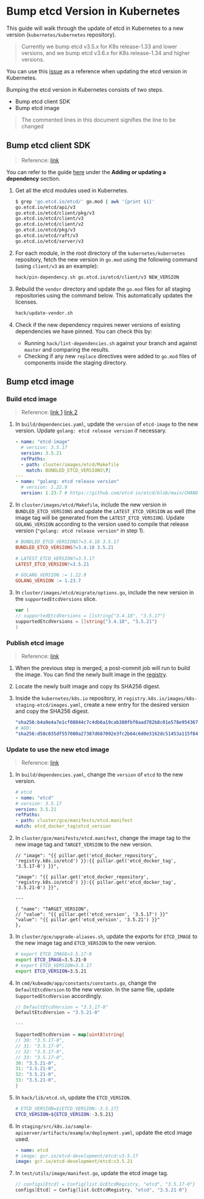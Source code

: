 # Bump etcd Version in Kubernetes

This guide will walk through the update of etcd in Kubernetes to a new version (`kubernetes/kubernetes` repository).

> Currently we bump etcd v3.5.x for K8s release-1.33 and lower versions, and we bump etcd v3.6.x for K8s release-1.34 and higher versions.

You can use this [issue](https://github.com/kubernetes/kubernetes/issues/131101) as a reference when updating the etcd version in Kubernetes.

Bumping the etcd version in Kubernetes consists of two steps.

* Bump etcd client SDK
* Bump etcd image

> The commented lines in this document signifies the line to be changed

## Bump etcd client SDK

> Reference: [link](https://github.com/kubernetes/kubernetes/pull/131103)

You can refer to the guide [here](https://github.com/kubernetes/community/blob/master/contributors/devel/sig-architecture/vendor.md) under the **Adding or updating a dependency** section.

1. Get all the etcd modules used in Kubernetes.

    ```bash
    $ grep 'go.etcd.io/etcd/' go.mod | awk '{print $1}'
    go.etcd.io/etcd/api/v3
    go.etcd.io/etcd/client/pkg/v3
    go.etcd.io/etcd/client/v3
    go.etcd.io/etcd/client/v2
    go.etcd.io/etcd/pkg/v3
    go.etcd.io/etcd/raft/v3
    go.etcd.io/etcd/server/v3
    ```

2. For each module, in the root directory of the `kubernetes/kubernetes` repository, fetch the new version in `go.mod` using the following command (using `client/v3` as an example):

    ```bash
    hack/pin-dependency.sh go.etcd.io/etcd/client/v3 NEW_VERSION
    ```

3. Rebuild the `vendor` directory and update the `go.mod` files for all staging repositories using the command below. This automatically updates the licenses.

    ```bash
    hack/update-vendor.sh
    ```

4. Check if the new dependency requires newer versions of existing dependencies we have pinned. You can check this by:

    * Running `hack/lint-dependencies.sh` against your branch and against `master` and comparing the results.
    * Checking if any new `replace` directives were added to `go.mod` files of components inside the staging directory.

## Bump etcd image

### Build etcd image

> Reference: [link 1](https://github.com/kubernetes/kubernetes/pull/131105) [link 2](https://github.com/kubernetes/kubernetes/pull/131126)

1. In `build/dependencies.yaml`, update the `version` of `etcd-image` to the new version. Update `golang: etcd release version` if necessary.

    ```yaml
    - name: "etcd-image"
      # version: 3.5.17
      version: 3.5.21
      refPaths:
      - path: cluster/images/etcd/Makefile
        match: BUNDLED_ETCD_VERSIONS\?|
    ---
    - name: "golang: etcd release version"
      # version: 1.22.9
      version: 1.23.7 # https://github.com/etcd-io/etcd/blob/main/CHANGELOG/CHANGELOG-3.6.md
    ```

2. In `cluster/images/etcd/Makefile`, include the new version in `BUNDLED_ETCD_VERSIONS` and update the `LATEST_ETCD_VERSION` as well (the image tag will be generated from the `LATEST_ETCD_VERSION`). Update `GOLANG_VERSION` according to the version used to compile that release version (`"golang: etcd release version"` in step 1).

    ```Makefile
    # BUNDLED_ETCD_VERSIONS?=3.4.18 3.5.17
    BUNDLED_ETCD_VERSIONS?=3.4.18 3.5.21

    # LATEST_ETCD_VERSION?=3.5.17
    LATEST_ETCD_VERSION?=3.5.21

    # GOLANG_VERSION := 1.22.9
    GOLANG_VERSION := 1.23.7
    ```

3. In `cluster/images/etcd/migrate/options.go`, include the new version in the `supportedEtcdVersions` slice.

    ```go
    var (
    // supportedEtcdVersions = []string{"3.4.18", "3.5.17"}
    supportedEtcdVersions = []string{"3.4.18", "3.5.21"}
    )
    ```

### Publish etcd image

> Reference: [link](https://github.com/kubernetes/k8s.io/pull/7957)

1. When the previous step is merged, a post-commit job will run to build the image. You can find the newly built image in the [registry](https://gcr.io/k8s-staging-etcd/etcd).

2. Locate the newly built image and copy its SHA256 digest.

3. Inside the `kubernetes/k8s.io` repository, in `registry.k8s.io/images/k8s-staging-etcd/images.yaml`, create a new entry for the desired version and copy the SHA256 digest.

    ```yaml
    "sha256:b4a9e4a7e1cf08844c7c4db6a19cab380fbf0aad702b8c01e578e9543671b9f9": ["3.5.17-0"]
    # ADD:
    "sha256:d58c035df557080a27387d687092e3fc2b64c6d0e3162dc51453a115f847d121": ["3.5.21-0"]
    ```

### Update to use the new etcd image

> Reference: [link](https://github.com/kubernetes/kubernetes/pull/131144)

1. In `build/dependencies.yaml`, change the `version` of `etcd` to the new version.

    ```yaml
    # etcd
    - name: "etcd"
    # version: 3.5.17
    version: 3.5.21
    refPaths:
    - path: cluster/gce/manifests/etcd.manifest
    match: etcd_docker_tag|etcd_version
    ```

2. In `cluster/gce/manifests/etcd.manifest`, change the image tag to the new image tag and `TARGET_VERSION` to the new version.

    ```manifest
    // "image": "{{ pillar.get('etcd_docker_repository', 'registry.k8s.io/etcd') }}:{{ pillar.get('etcd_docker_tag', '3.5.17-0') }}",

    "image": "{{ pillar.get('etcd_docker_repository', 'registry.k8s.io/etcd') }}:{{ pillar.get('etcd_docker_tag', '3.5.21-0') }}",

    ---

    { "name": "TARGET_VERSION",
    // "value": "{{ pillar.get('etcd_version', '3.5.17') }}"
    "value": "{{ pillar.get('etcd_version', '3.5.21') }}"
    },
    ```

3. In `cluster/gce/upgrade-aliases.sh`, update the exports for `ETCD_IMAGE` to the new image tag and `ETCD_VERSION` to the new version.

    ```sh
    # export ETCD_IMAGE=3.5.17-0
    export ETCD_IMAGE=3.5.21-0
    # export ETCD_VERSION=3.5.17
    export ETCD_VERSION=3.5.21
    ```

4. In `cmd/kubeadm/app/constants/constants.go`, change the `DefaultEtcdVersion` to the new version. In the same file, update `SupportedEtcdVersion` accordingly.

    ```go
    // DefaultEtcdVersion = "3.5.17-0"
    DefaultEtcdVersion = "3.5.21-0"

    ---

    SupportedEtcdVersion = map[uint8]string{
    // 30: "3.5.17-0",
    // 31: "3.5.17-0",
    // 32: "3.5.17-0",
    // 33: "3.5.17-0",
    30: "3.5.21-0",
    31: "3.5.21-0",
    32: "3.5.21-0",
    33: "3.5.21-0",
    }
    ```

5. In `hack/lib/etcd.sh`, update the `ETCD_VERSION`.

    ```sh
    # ETCD_VERSION=${ETCD_VERSION:-3.5.17}
    ETCD_VERSION=${ETCD_VERSION:-3.5.21}
    ```

6. In `staging/src/k8s.io/sample-apiserver/artifacts/example/deployment.yaml`, update the etcd image used.

    ```yaml
    - name: etcd
    # image: gcr.io/etcd-development/etcd:v3.5.17
    image: gcr.io/etcd-development/etcd:v3.5.21
    ```

7. In `test/utils/image/manifest.go`, update the etcd image tag.

    ```go
    // configs[Etcd] = Config{list.GcEtcdRegistry, "etcd", "3.5.17-0"}
    configs[Etcd] = Config{list.GcEtcdRegistry, "etcd", "3.5.21-0"}
    ```
